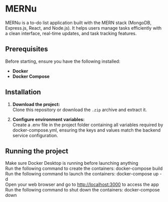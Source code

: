 # MERNu

MERNu is a to-do list application built with the MERN stack (MongoDB, Express.js, React, and Node.js). It helps users manage tasks efficiently with a clean interface, real-time updates, and task tracking features.

## Prerequisites

Before starting, ensure you have the following installed:

- **Docker**  
- **Docker Compose**  

## Installation

1. **Download the project:**  
   Clone this repository or download the `.zip` archive and extract it.

2. **Configure environment variables:**  
   Create a .env file in the project folder containing all variables required by docker-compose.yml, ensuring the keys and values match the backend service configuration.

## Running the project

Make sure Docker Desktop is running before launching anything  
Run the following command to create the containers: docker-compose build  
Run the following command to launch the containers: docker-compose up -d  
Open your web browser and go to <http://localhost:3000> to access the app
Run the following command to shut down the containers: docker-compose down
